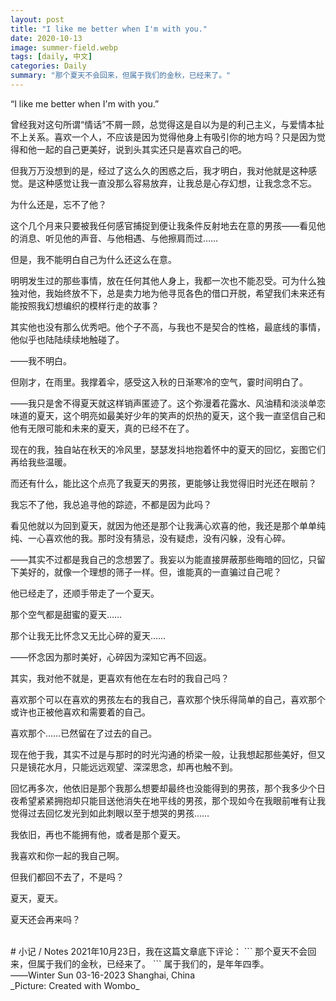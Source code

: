 ```yaml
---
layout: post
title: "I like me better when I'm with you."
date: 2020-10-13
image: summer-field.webp
tags: [daily, 中文]
categories: Daily
summary: "那个夏天不会回来，但属于我们的金秋，已经来了。"
---
```

“I like me better when I'm with you.”     

曾经我对这句所谓“情话”不屑一顾，总觉得这是自以为是的利己主义，与爱情本扯不上关系。喜欢一个人，不应该是因为觉得他身上有吸引你的地方吗？只是因为觉得和他一起的自己更美好，说到头其实还只是喜欢自己的吧。    

但我万万没想到的是，经过了这么久的困惑之后，我才明白，我对他就是这种感觉。是这种感觉让我一直没那么容易放弃，让我总是心存幻想，让我念念不忘。    

为什么还是，忘不了他？    

这个几个月来只要被我任何感官捕捉到便让我条件反射地去在意的男孩——看见他的消息、听见他的声音、与他相遇、与他擦肩而过……    

但是，我不能明白自己为什么还这么在意。    

明明发生过的那些事情，放在任何其他人身上，我都一次也不能忍受。可为什么独独对他，我始终放不下，总是卖力地为他寻觅各色的借口开脱，希望我们未来还有能按照我幻想编织的模样行走的故事？    

其实他也没有那么优秀吧。他个子不高，与我也不是契合的性格，最底线的事情，他似乎也陆陆续续地触碰了。    

——我不明白。    

但刚才，在雨里。我撑着伞，感受这入秋的日渐寒冷的空气，霎时间明白了。    

——我只是舍不得夏天就这样销声匿迹了。这个弥漫着花露水、风油精和淡淡单恋味道的夏天，这个明亮如最美好少年的笑声的炽热的夏天，这个我一直坚信自己和他有无限可能和未来的夏天，真的已经不在了。    

现在的我，独自站在秋天的冷风里，瑟瑟发抖地抱着怀中的夏天的回忆，妄图它们再给我些温暖。    

而还有什么，能比这个点亮了我夏天的男孩，更能够让我觉得旧时光还在眼前？    

我忘不了他，我总追寻他的踪迹，不都是因为此吗？    

看见他就以为回到夏天，就因为他还是那个让我满心欢喜的他，我还是那个单单纯纯、一心喜欢他的我。那时没有猜忌，没有疑虑，没有闪躲，没有心碎。    

——其实不过都是我自己的念想罢了。我妄以为能直接屏蔽那些晦暗的回忆，只留下美好的，就像一个理想的筛子一样。但，谁能真的一直骗过自己呢？    

他已经走了，还顺手带走了一个夏天。    

那个空气都是甜蜜的夏天……    

那个让我无比怀念又无比心碎的夏天……    

——怀念因为那时美好，心碎因为深知它再不回返。    

其实，我对他不就是，更喜欢有他在左右时的我自己吗？    

喜欢那个可以在喜欢的男孩左右的我自己，喜欢那个快乐得简单的自己，喜欢那个或许也正被他喜欢和需要着的自己。    

喜欢那个……已然留在了过去的自己。    

现在他于我，其实不过是与那时的时光沟通的桥梁一般，让我想起那些美好，但又只是镜花水月，只能远远观望、深深思念，却再也触不到。    

回忆再多次，他依旧是那个我那么想要却最终也没能得到的男孩，那个我多少个日夜希望紧紧拥抱却只能目送他消失在地平线的男孩，那个现如今在我眼前唯有让我觉得过去回忆发光到如此刺眼以至于想哭的男孩……     

我依旧，再也不能拥有他，或者是那个夏天。     

我喜欢和你一起的我自己啊。    

但我们都回不去了，不是吗？    

夏天，夏天。    

夏天还会再来吗？    

<br/> 
# 小记 / Notes
2021年10月23日，我在这篇文章底下评论：    
```
那个夏天不会回来，但属于我们的金秋，已经来了。
```
属于我们的，是年年四季。    
<br/>
——Winter Sun    
03-16-2023    
Shanghai, China

<br/>
_Picture: Created with Wombo_ 